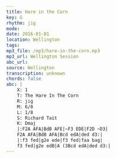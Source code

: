 ```yaml
---
title: Hare in the Corn
key: G
rhythm: jig
mode: 
date: 2016-01-01
location: Wellington
tags:
mp3_file: /mp3/hare-in-the-corn.mp3
mp3_url: Wellington Session
abc_url: 
source: Wellington
transcription: unknown
chords: false
abc: |
    X: 1
    T: The Hare In The Corn
    R: jig
    M: 6/8
    L: 1/8
    S: Richard Tait
    K: Dmaj
    |:F2A AFA|BdB AFE|~F3 EDE|F2D ~D3|
    F2A AFA|BdB AFA|Bcd edA|ded d3:|
    |:f3 fed|g2e ede|f3 fed|faa bag|
    f3 fed|g2e edB|A (3Bcd edA|ded d3:|
---
```


